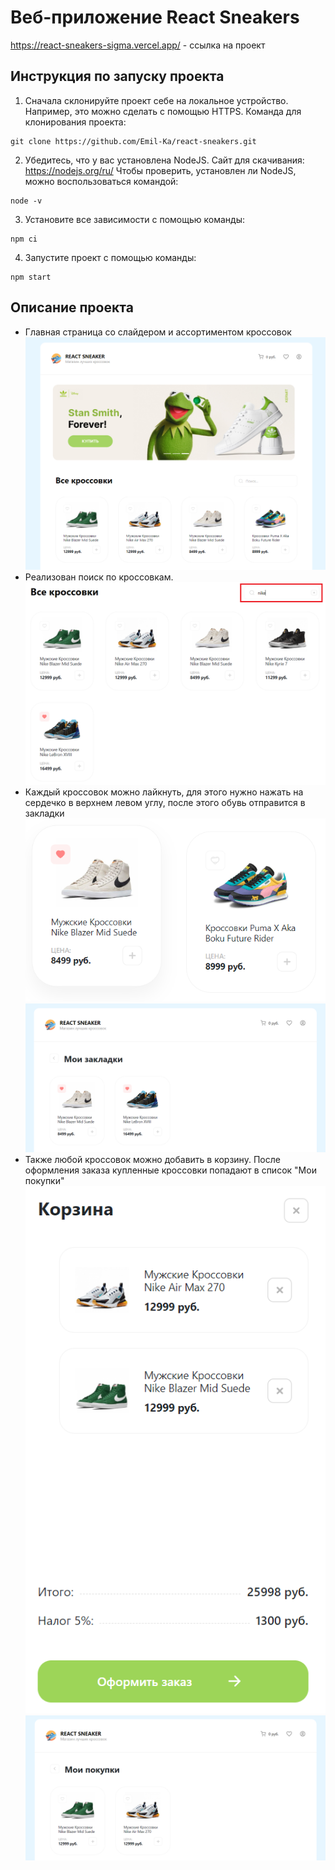 # Веб-приложение React Sneakers

https://react-sneakers-sigma.vercel.app/ - ссылка на проект
## Инструкция по запуску проекта

1. Сначала склонируйте проект себе на локальное устройство. Например, это можно сделать с помощью HTTPS. Команда для клонирования проекта: 
```
git clone https://github.com/Emil-Ka/react-sneakers.git
```
2. Убедитесь, что у вас установлена NodeJS. Сайт для скачивания: https://nodejs.org/ru/ Чтобы проверить, установлен ли NodeJS, можно воспользоваться командой:
```
node -v
```
3. Установите все зависимости с помощью команды:
```
npm ci
```
4. Запустите проект с помощью команды:
```
npm start
```

## Описание проекта
* Главная страница со слайдером и ассортиментом кроссовок
![Главная](src/resources/readme/init.png)
* Реализован поиск по кроссовкам.
![поиск](src/resources/readme/search.png)
* Каждый кроссовок можно лайкнуть, для этого нужно нажать на сердечко в верхнем левом углу, после этого обувь отправится в закладки
![Лайк](src/resources/readme/like.png)
![мои закладки](src/resources/readme/bookmark.png)
* Также любой кроссовок можно добавить в корзину. После оформления заказа купленные кроссовки попадают в список "Мои покупки"
![корзина](src/resources/readme/card.png)
![мои покупки](src/resources/readme/orders.png)